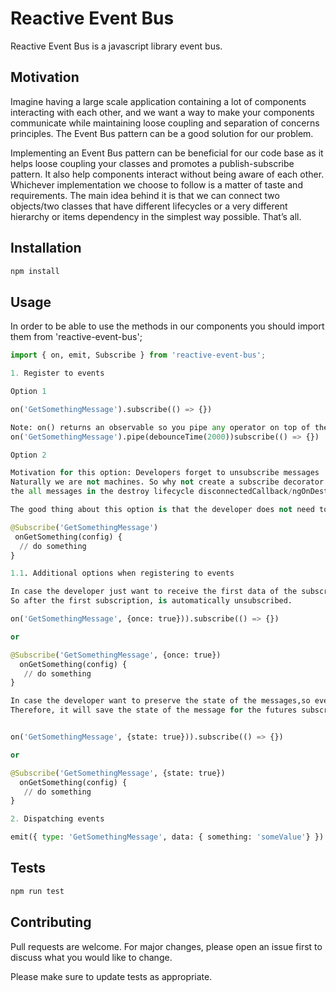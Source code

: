 # Reactive Event Bus

Reactive Event Bus is a javascript library event bus.

## Motivation
Imagine having a large scale application containing a lot of components interacting with each other, and we want a way to make your components communicate while maintaining loose coupling and separation of concerns principles. The Event Bus pattern can be a good solution for our problem.

Implementing an Event Bus pattern can be beneficial for our code base as it helps loose coupling your classes and promotes a publish-subscribe pattern. It also help components interact without being aware of each other. Whichever implementation we choose to follow is a matter of taste and requirements. The main idea behind it is that we can connect two objects/two classes that have different lifecycles or a very different hierarchy or items dependency in the simplest way possible. That’s all.



## Installation

```bash
npm install
```

## Usage

In order to be able to use the methods in our components you should import them from 'reactive-event-bus';

```python
import { on, emit, Subscribe } from 'reactive-event-bus';

1. Register to events

Option 1

on('GetSomethingMessage').subscribe(() => {})

Note: on() returns an observable so you pipe any operator on top of the returned observable.
on('GetSomethingMessage').pipe(debounceTime(2000))subscribe(() => {})

Option 2

Motivation for this option: Developers forget to unsubscribe messages
Naturally we are not machines. So why not create a subscribe decorator that internally automagically unsubscribes
the all messages in the destroy lifecycle disconnectedCallback/ngOnDestroy/componentWillUnmount (depending in which framework is being used) ?

The good thing about this option is that the developer does not need to handle the unsubscription of the event as it happens with the on().

@Subscribe('GetSomethingMessage')
 onGetSomething(config) {
  // do something
}

1.1. Additional options when registering to events

In case the developer just want to receive the first data of the subscription,should pass the option: {once: true}. 
So after the first subscription, is automatically unsubscribed.

on('GetSomethingMessage', {once: true})).subscribe(() => {})

or

@Subscribe('GetSomethingMessage', {once: true})
  onGetSomething(config) {
   // do something
}

In case the developer want to preserve the state of the messages,so even if you emit before of the subscribe and you want to get the data, should pass the option: { state: true }.
Therefore, it will save the state of the message for the futures subscribers.


on('GetSomethingMessage', {state: true})).subscribe(() => {})

or 

@Subscribe('GetSomethingMessage', {state: true})
  onGetSomething(config) {
   // do something
}

2. Dispatching events

emit({ type: 'GetSomethingMessage', data: { something: 'someValue'} })
```

## Tests
```python
npm run test
```

## Contributing
Pull requests are welcome. For major changes, please open an issue first to discuss what you would like to change.

Please make sure to update tests as appropriate.

